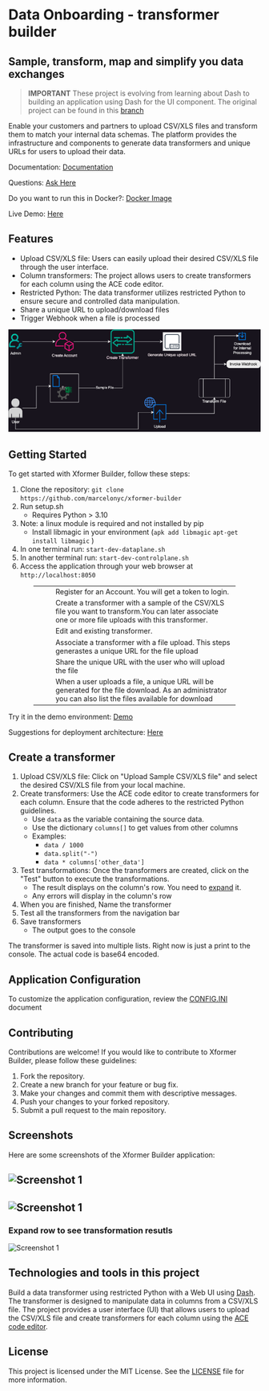 # Data Onboarding - transformer builder
## Sample, transform, map and simplify you data exchanges


> **IMPORTANT**
These project is evolving from learning about Dash to building an application using Dash for the UI component. The original project can be found in this [branch](https://github.com/marcelonyc/xformer-builder/tree/dash-learning)

Enable your customers and partners to upload CSV/XLS files and transform them to match your internal data schemas. The platform provides the infrastructure and components to generate data transformers and unique URLs for users to upload their data. 

Documentation: [Documentation](https://marcelonyc.github.io/xformer-builder)

Questions: [Ask Here](https://github.com/marcelonyc/xformer-builder/labels/question)

Do you want to run this in Docker?: [Docker Image](https://hub.docker.com/repository/docker/marcelonyc/xformer/general) 

Live Demo: [Here](https://marcelonyc.pythonanywhere.com/)

## Features

- Upload CSV/XLS file: Users can easily upload their desired CSV/XLS file through the user interface.
- Column transformers: The project allows users to create transformers for each column using the ACE code editor.
- Restricted Python: The data transformer utilizes restricted Python to ensure secure and controlled data manipulation.
- Share a unique URL to upload/download files
- Trigger Webhook when a file is processed

![Application Flow](assets/ApplicationFlow.drawio.png)


## Getting Started

To get started with Xformer Builder, follow these steps:

1. Clone the repository: `git clone https://github.com/marcelonyc/xformer-builder`
2. Run setup.sh 
    - Requires Python > 3.10
3. Note: a linux module is required and not installed by pip
    - Install libmagic in your environment (`apk add libmagic` `apt-get install libmagic` )
4. In one terminal run: `start-dev-dataplane.sh`
5. In another terminal run: `start-dev-controlplane.sh`
6. Access the application through your web browser at `http://localhost:8050`


<div style="margin: auto; width: 80%;"><div class="table-responsive"><table class="table table-striped table-bordered table-hover"><tbody><tr><td><a href="https://marcelonyc.pythonanywhere.com/register">
<img source="https://raw.githubusercontent.com/FortAwesome/Font-Awesome/6.x/svgs/solid/1.svg", width=30, heigth=30>
</a></td><td><a href="https://marcelonyc.pythonanywhere.com/register"><i class="fa-solid fa-cash-register fa-xl"></i></a></td><td>Register for an Account. You will get a token to login.</td></tr><tr><td><a href="https://marcelonyc.pythonanywhere.com/xformer-builder"><i class="fa-solid fa-2 fa-xl"></i></a></td><td><a href="https://marcelonyc.pythonanywhere.com/xformer-builder"><i class="fa-solid fa-arrow-right-arrow-left fa-xl"></i></a></td><td>Create a transformer with a sample of the CSV/XLS file you want to transform.You can later associate one or more file uploads with this transformer.</td></tr><tr><td><a href="https://marcelonyc.pythonanywhere.com/edit-xformer"><i class="fa-solid fa-3 fa-xl"></i></a></td><td><a href="https://marcelonyc.pythonanywhere.com/edit-xformer"><i class="fa-solid fa-pen-to-square fa-xl"></i></a></td><td>Edit and existing transformer.</td></tr><tr><td><a href="https://marcelonyc.pythonanywhere.com/associate-xformer"><i class="fa-solid fa-4 fa-xl"></i></a></td><td><a href="https://marcelonyc.pythonanywhere.com/associate-xformer"><i class="fa-solid fa-link fa-xl"></i></a></td><td>Associate a transformer with a file upload. This steps generastes a unique URL for the file upload</td></tr><tr><td><a href="https://marcelonyc.pythonanywhere.com/"><i class="fa-solid fa-5 fa-xl"></i></a></td><td><a href="https://marcelonyc.pythonanywhere.com/"><i class="fa-solid fa-share-from-square fa-xl"></i></a></td><td>Share the unique URL with the user who will upload the file</td></tr><tr><td><a href="https://marcelonyc.pythonanywhere.com/download"><i class="fa-solid fa-6 fa-xl"></i></a></td><td><a href="https://marcelonyc.pythonanywhere.com/download"><i class="fa-solid fa-download fa-xl"></i></a></td><td>When a user uploads a file, a unique URL will be generated for the file download. As an administrator you can also list the files available for download</td></tr></tbody></table></div></div>

Try it in the demo environment: [Demo](https://marcelonyc.pythonanywhere.com)

Suggestions for deployment architecture: [Here](docs/ArchitectureSuggestions.md)


## Create a transformer

1. Upload CSV/XLS file: Click on "Upload Sample CSV/XLS file" and select the desired CSV/XLS file from your local machine.
2. Create transformers: Use the ACE code editor to create transformers for each column. Ensure that the code adheres to the restricted Python guidelines.
    - Use `data` as the variable containing the source data.
    - Use the dictionary `columns[]` to get values from other columns
    - Examples:
        - `data / 1000`
        - `data.split("-")`
        - `data * columns['other_data']`
3. Test transformations: Once the transformers are created, click on the "Test" button to execute the transformations.
    - The result displays on the column's row. You need to [expand](#expand-row-to-see-transformation-resutls) it.
    - Any errors will display in the column's row
4. When you are finished, Name the transformer
5. Test all the transformers from the navigation bar
6. Save transformers
    - The output goes to the console

The transformer is saved into multiple lists. Right now is just a print to the console. The actual code is base64 encoded.

## Application Configuration
To customize the application configuration, review the [CONFIG.INI](docs/CONFIG.md) document

## Contributing

Contributions are welcome! If you would like to contribute to Xformer Builder, please follow these guidelines:

1. Fork the repository.
2. Create a new branch for your feature or bug fix.
3. Make your changes and commit them with descriptive messages.
4. Push your changes to your forked repository.
5. Submit a pull request to the main repository.

## Screenshots

Here are some screenshots of the Xformer Builder application:

![Screenshot 1](/controlplane/src/assets/images/Screenshot%202024-07-13%20at%2012.52.17 PM.png)
---
![Screenshot 1](/controlplane/src/assets/images/Screenshot%202024-07-13%20at%201.08.00 PM.png)
---
### Expand row to see transformation resutls
<a name="expandit"></a>
![Screenshot 1](/controlplane/src/assets/images/Screenshot%202024-07-13%20at%202.56.21 PM.png)

## Technologies and tools in this project

Build a data transformer using restricted Python with a Web UI using [Dash](https://dash.plotly.com/). The transformer is designed to manipulate data in columns from a CSV/XLS file. The project provides a user interface (UI) that allows users to upload the CSV/XLS file and create transformers for each column using the [ACE code editor](http://ace.c9.io/).

## License

This project is licensed under the MIT License. See the [LICENSE](LICENSE) file for more information.